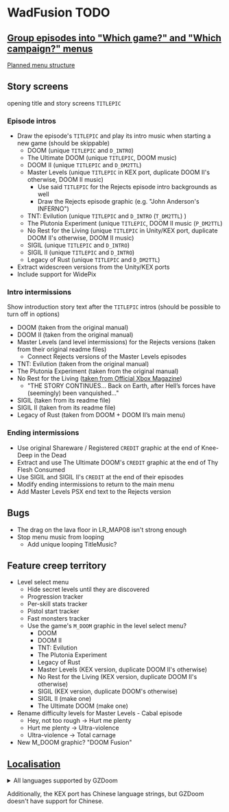 # WadFusion TODO

## [Group episodes into "Which game?" and "Which campaign?" menus](https://github.com/Owlet7/wadfusion/issues/6)
[Planned menu structure](https://github.com/user-attachments/assets/7b7a4fdc-a4af-42fa-a612-817c53c126e4)

## Story screens
opening title and story screens `TITLEPIC`

### Episode intros
- Draw the episode's `TITLEPIC` and play its intro music when starting a new game (should be skippable)
  - DOOM (unique `TITLEPIC` and `D_INTRO`)
  - The Ultimate DOOM (unique `TITLEPIC`, DOOM music)
  - DOOM II (unique `TITLEPIC` and `D_DM2TTL`)
  - Master Levels (unique `TITLEPIC` in KEX port, duplicate DOOM II's otherwise, DOOM II music)
    - Use said `TITLEPIC` for the Rejects episode intro backgrounds as well
    - Draw the Rejects episode graphic (e.g. "John Anderson's INFERNO")
  - TNT: Evilution (unique `TITLEPIC` and `D_INTRO` (`T_DM2TTL`) )
  - The Plutonia Experiment (unique `TITLEPIC`, DOOM II music (`P_DM2TTL`)
  - No Rest for the Living (unique `TITLEPIC` in Unity/KEX port, duplicate DOOM II's otherwise, DOOM II music)
  - SIGIL (unique `TITLEPIC` and `D_INTRO`)
  - SIGIL II (unique `TITLEPIC` and `D_INTRO`)
  - Legacy of Rust (unique `TITLEPIC` and `D_DM2TTL`)
- Extract widescreen versions from the Unity/KEX ports
- Include support for WidePix

### Intro intermissions
Show introduction story text after the `TITLEPIC` intros (should be possible to turn off in options)
- DOOM (taken from the original manual)
- DOOM II (taken from the original manual)
- Master Levels (and level intermissions) for the Rejects versions (taken from their original readme files)
  - Connect Rejects versions of the Master Levels episodes
- TNT: Evilution (taken from the original manual)
- The Plutonia Experiment (taken from the original manual)
- No Rest for the Living ([taken from Official Xbox Magazine](https://web.archive.org/web/20101126074132/http://www.oxmonline.com/article/previews/a-f/doom-ii))
  - "THE STORY CONTINUES… Back on Earth, after Hell’s forces have (seemingly) been vanquished..."
- SIGIL (taken from its readme file)
- SIGIL II (taken from its readme file)
- Legacy of Rust (taken from DOOM + DOOM II’s main menu)

### Ending intermissions
- Use original Shareware / Registered `CREDIT` graphic at the end of Knee-Deep in the Dead
- Extract and use The Ultimate DOOM's `CREDIT` graphic at the end of Thy Flesh Consumed
- Use SIGIL and SIGIL II's `CREDIT` at the end of their episodes
- Modify ending intermissions to return to the main menu
- Add Master Levels PSX end text to the Rejects version

## Bugs
- The drag on the lava floor in LR_MAP08 isn't strong enough
- Stop menu music from looping
  - Add unique looping TitleMusic?

## Feature creep territory
- Level select menu
  - Hide secret levels until they are discovered
  - Progression tracker
  - Per-skill stats tracker
  - Pistol start tracker
  - Fast monsters tracker
  - Use the game's `M_DOOM` graphic in the level select menu?
    - DOOM
	- DOOM II
	- TNT: Evilution
	- The Plutonia Experiment
	- Legacy of Rust
	- Master Levels (KEX version, duplicate DOOM II's otherwise)
	- No Rest for the Living (KEX version, duplicate DOOM II's otherwise)
	- SIGIL (KEX version, duplicate DOOM's otherwise)
	- SIGIL II (make one)
	- The Ultimate DOOM (make one)
- Rename difficulty levels for Master Levels - Cabal episode
  - Hey, not too rough -> Hurt me plenty
  - Hurt me plenty -> Ultra-violence
  - Ultra-violence -> Total carnage
- New M_DOOM graphic? "DOOM Fusion"

## [Localisation](https://github.com/Owlet7/wadfusion/issues/13)
<details>
<summary>All languages supported by GZDoom</summary>

- [ ] Czech
- [ ] Danish
- [ ] German
- [ ] Spanish Castilian
- [ ] Spanish Latin American
- [ ] Esperanto (why is this a thing?)
- [ ] Finnish
- [ ] French
- [ ] Hungarian
- [ ] Italian
- [ ] Japanese
- [ ] Korean
- [ ] Dutch
- [ ] Norwegian
- [ ] Polish
- [ ] Portuguese
- [ ] Portuguese Brazilian
- [ ] Romanian
- [x] Russian
- [ ] Serbian
- [ ] Turkish

</details>

Additionally, the KEX port has Chinese language strings, but GZDoom doesn't have support for Chinese.
